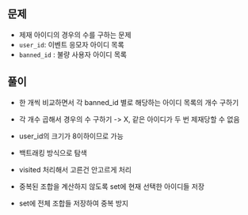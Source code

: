 ## 문제
- 제재 아이디의 경우의 수를 구하는 문제
- `user_id`: 이벤트 응모자 아이디 목록
- `banned_id` : 불량 사용자 아이디 목록

## 풀이
- 한 개씩 비교하면서 각 banned_id 별로 해당하는 아이디 목록의 개수 구하기
- 각 개수 곱해서 경우의 수 구하기 -> X, 같은 아이디가 두 번 제재당할 수 없음
- user_id의 크기가 8이하이므로 가능

-  백트래킹 방식으로 탐색
-  visited 처리해서 고른건 안고르게 처리
-  중복된 조합을 계산하지 않도록 set에 현재 선택한 아이디들 저장
-  set에 전체 조합들 저장하여 중복 방지
